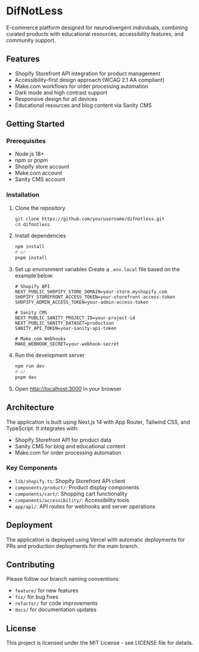 # DifNotLess

E-commerce platform designed for neurodivergent individuals, combining curated products with educational resources, accessibility features, and community support.

## Features

- Shopify Storefront API integration for product management
- Accessibility-first design approach (WCAG 2.1 AA compliant)
- Make.com workflows for order processing automation
- Dark mode and high contrast support
- Responsive design for all devices
- Educational resources and blog content via Sanity CMS

## Getting Started

### Prerequisites

- Node.js 18+
- npm or pnpm
- Shopify store account
- Make.com account
- Sanity CMS account

### Installation

1. Clone the repository
   ```bash
   git clone https://github.com/yourusername/difnotless.git
   cd difnotless
   ```

2. Install dependencies
   ```bash
   npm install
   # or
   pnpm install
   ```

3. Set up environment variables
   Create a `.env.local` file based on the example below:
   ```
   # Shopify API
   NEXT_PUBLIC_SHOPIFY_STORE_DOMAIN=your-store.myshopify.com
   SHOPIFY_STOREFRONT_ACCESS_TOKEN=your-storefront-access-token
   SHOPIFY_ADMIN_ACCESS_TOKEN=your-admin-access-token

   # Sanity CMS
   NEXT_PUBLIC_SANITY_PROJECT_ID=your-project-id
   NEXT_PUBLIC_SANITY_DATASET=production
   SANITY_API_TOKEN=your-sanity-api-token

   # Make.com Webhooks
   MAKE_WEBHOOK_SECRET=your-webhook-secret
   ```

4. Run the development server
   ```bash
   npm run dev
   # or
   pnpm dev
   ```

5. Open [http://localhost:3000](http://localhost:3000) in your browser

## Architecture

The application is built using Next.js 14 with App Router, Tailwind CSS, and TypeScript. It integrates with:

- Shopify Storefront API for product data
- Sanity CMS for blog and educational content
- Make.com for order processing automation

### Key Components

- `lib/shopify.ts`: Shopify Storefront API client
- `components/product/`: Product display components
- `components/cart/`: Shopping cart functionality
- `components/accessibility/`: Accessibility tools
- `app/api/`: API routes for webhooks and server operations

## Deployment

The application is deployed using Vercel with automatic deployments for PRs and production deployments for the main branch.

## Contributing

Please follow our branch naming conventions:
- `feature/` for new features
- `fix/` for bug fixes
- `refactor/` for code improvements
- `docs/` for documentation updates

## License

This project is licensed under the MIT License - see LICENSE file for details.